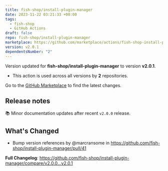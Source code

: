 ```yaml
---
title: fish-shop/install-plugin-manager
date: 2023-11-22 03:21:33 +00:00
tags:
  - fish-shop
  - GitHub Actions
draft: false
repo: fish-shop/install-plugin-manager
marketplace: https://github.com/marketplace/actions/fish-shop-install-plugin-manager
version: v2.0.1
dependentsNumber: "2"
---
```



Version updated for **fish-shop/install-plugin-manager** to version **v2.0.1**.
- This action is used across all versions by **2** repositories.

Go to the [GitHub Marketplace](https://github.com/marketplace/actions/fish-shop-install-plugin-manager) to find the latest changes.

## Release notes

📚 Minor documentation updates after recent `v2.0.0` release.

## What's Changed

* Bump version references by @marcransome in https://github.com/fish-shop/install-plugin-manager/pull/41

**Full Changelog**: https://github.com/fish-shop/install-plugin-manager/compare/v2.0.0...v2.0.1
